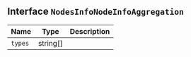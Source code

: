 ## Interface `NodesInfoNodeInfoAggregation`

| Name | Type | Description |
| - | - | - |
| `types` | string[] | &nbsp; |
